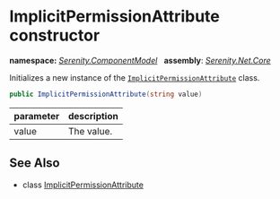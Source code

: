 # ImplicitPermissionAttribute constructor
**namespace:** *[Serenity.ComponentModel](../../README.md#serenity.componentmodel-namespace)*   **assembly**: *[Serenity.Net.Core](../../README.md)*

Initializes a new instance of the [`ImplicitPermissionAttribute`](../ImplicitPermissionAttribute.md) class.

```csharp
public ImplicitPermissionAttribute(string value)
```

| parameter | description |
| --- | --- |
| value | The value. |

## See Also

* class [ImplicitPermissionAttribute](../ImplicitPermissionAttribute.md)